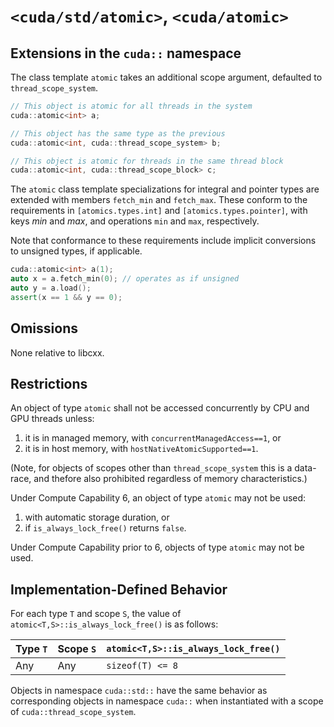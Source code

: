 # `<cuda/std/atomic>`, `<cuda/atomic>`

## Extensions in the `cuda::` namespace

The class template `atomic` takes an additional scope argument, defaulted to `thread_scope_system`.

```c++
// This object is atomic for all threads in the system
cuda::atomic<int> a; 

// This object has the same type as the previous
cuda::atomic<int, cuda::thread_scope_system> b; 

// This object is atomic for threads in the same thread block
cuda::atomic<int, cuda::thread_scope_block> c; 
```

The `atomic` class template specializations for integral and pointer types are extended with members `fetch_min` and `fetch_max`. These conform to the requirements in `[atomics.types.int]` and `[atomics.types.pointer]`, with keys _min_ and _max_, and operations `min` and `max`, respectively.

Note that conformance to these requirements include implicit conversions to unsigned types, if applicable.

```c++
cuda::atomic<int> a(1); 
auto x = a.fetch_min(0); // operates as if unsigned
auto y = a.load();
assert(x == 1 && y == 0);
```

## Omissions

None relative to libcxx.

## Restrictions

An object of type `atomic` shall not be accessed concurrently by CPU and GPU threads unless:
  1. it is in managed memory, with `concurrentManagedAccess==1`, or
  2. it is in host memory, with `hostNativeAtomicSupported==1`.

(Note, for objects of scopes other than `thread_scope_system` this is a data-race, and thefore also prohibited regardless of memory characteristics.)

Under Compute Capability 6, an object of type `atomic` may not be used:
  1. with automatic storage duration, or 
  2. if `is_always_lock_free()` returns `false`.

Under Compute Capability prior to 6, objects of type `atomic` may not be used.

## Implementation-Defined Behavior

For each type `T` and scope `S`, the value of `atomic<T,S>::is_always_lock_free()` is as follows:

|Type `T`|Scope `S`|`atomic<T,S>::is_always_lock_free()`|
|-|-|-|
|Any|Any|`sizeof(T) <= 8`|


Objects in namespace `cuda::std::` have the same behavior as corresponding objects in namespace `cuda::` when instantiated with a scope of `cuda::thread_scope_system`.

